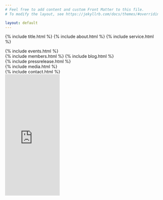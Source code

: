 ```yaml
---
# Feel free to add content and custom Front Matter to this file.
# To modify the layout, see https://jekyllrb.com/docs/themes/#overriding-theme-defaults

layout: default
---
```


{% include title.html %}
{% include about.html %}
{% include service.html %}
<div class="skyblue">
{% include events.html %}
</div>
{% include members.html %}
{% include blog.html %}
<div class="yellow">
{% include pressrelease.html %}
</div>
{% include media.html %}
<div class="gray">
{% include contact.html %}
</div>
<div class="blue">
<iframe src="https://www.facebook.com/plugins/page.php?href=https%3A%2F%2Ft.co%2FL7aQ0uAc1U%3Famp%3D1&tabs=timeline&width=180&height=400&small_header=false&adapt_container_width=true&hide_cover=false&show_facepile=true&appId" width="180" height="400" style="border:none;overflow:hidden" scrolling="no" frameborder="0" allowTransparency="true" allow="encrypted-media"></iframe>
</div>
